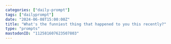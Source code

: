 ```yaml
---
categories: ["daily-prompt"]
tags: ["dailyprompt"]
date: "2024-06-08T15:00:00Z"
title: "What's the funniest thing that happened to you this recently?"
type: "prompts"
mastodonID: "112581607623507803"
---
```


